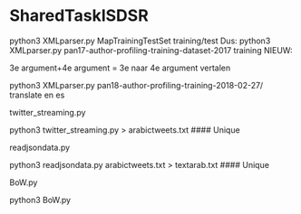# SharedTaskISDSR

python3 XMLparser.py MapTrainingTestSet training/test
Dus:
python3 XMLparser.py pan17-author-profiling-training-dataset-2017 training
NIEUW:

3e argument+4e argument = 3e naar 4e argument vertalen

python3 XMLparser.py pan18-author-profiling-training-2018-02-27/ translate en es


twitter_streaming.py

python3 twitter_streaming.py > arabictweets.txt #### Unique

readjsondata.py

python3 readjsondata.py arabictweets.txt > textarab.txt #### Unique

BoW.py

python3 BoW.py